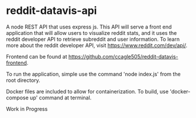# reddit-datavis-api

A node REST API that uses express js. This API will serve a front end application that will allow users to visualize reddit stats, and it uses the reddit developer API to retrieve subreddit and user information. To learn more about the reddit developer API, visit https://www.reddit.com/dev/api/.

Frontend can be found at https://github.com/ccagle505/reddit-datavis-frontend.

To run the application, simple use the command 'node index.js' from the root directory.

Docker files are included to allow for containerization. To build, use 'docker-compose up' command at terminal.

Work in Progress